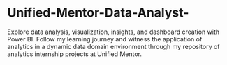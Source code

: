# Unified-Mentor-Data-Analyst-
Explore data analysis, visualization, insights, and dashboard creation with Power BI. Follow my learning journey and witness the application of analytics in a dynamic data domain environment through my repository of analytics internship projects at Unified Mentor.
